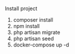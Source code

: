 Install project

1. composer install
2. npm install
3. php artisan migrate
4. php artisan seed
5. docker-compose up -d
